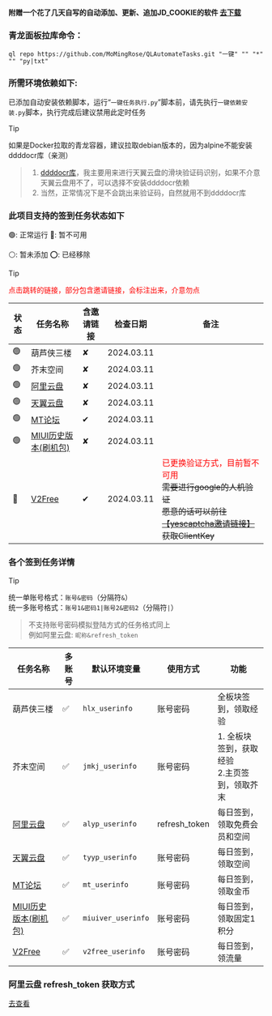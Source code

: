 #### 附赠一个花了几天自写的自动添加、更新、追加JD_COOKIE的软件 [去下载](https://github.com/MoMingRose/QLAutomateTasks/releases)

### 青龙面板拉库命令：

```shell
ql repo https://github.com/MoMingRose/QLAutomateTasks.git "一键" "" "*" "" "py|txt"
```

### 所需环境依赖如下:

已添加自动安装依赖脚本，运行“`一键任务执行.py`”脚本前，请先执行`一键依赖安装.py`脚本，执行完成后建议禁用此定时任务
> [!TIP]
> 如果是Docker拉取的青龙容器，建议拉取debian版本的，因为alpine不能安装ddddocr库（亲测）
> > 1. [ddddocr库](https://github.com/sml2h3/ddddocr)，我主要用来进行天翼云盘的滑块验证码识别，如果不介意天翼云盘用不了，可以选择不安装ddddocr依赖
> > 2. 当然，正常情况下是不会跳出来验证码，自然就用不到ddddocr库

### 此项目支持的签到任务状态如下

🟢: 正常运行 🔴: 暂不可用

⚪: 暂未添加 ⭕: 已经移除

> [!TIP]
> <font style="color:red">点击跳转的链接，部分包含邀请链接，会标注出来，介意勿点</font>

| 状态 | 任务名称                                                    | 含邀请链接 | 检查日期       | 备注                                                                                                                                                 |
|----|---------------------------------------------------------|-------|------------|----------------------------------------------------------------------------------------------------------------------------------------------------|
| 🟢 | 葫芦侠三楼                                                   | ✘     | 2024.03.11 |                                                                                                                                                    |
| 🟢 | 芥末空间                                                    | ✘     | 2024.03.11 |                                                                                                                                                    |
| 🟢 | [阿里云盘](https://www.alipan.com/)                         | ✘     | 2024.03.11 |                                                                                                                                                    |
| 🟢 | [天翼云盘](https://cloud.189.cn/)                           | ✘     | 2024.03.11 |                                                                                                                                                    |
| 🟢 | [MT论坛](https://bbs.binmt.cc/?fromuid=123380)            | ✔     | 2024.03.11 |                                                                                                                                                    |
| 🟢 | [MIUI历史版本(刷机包)](https://miuiver.com/)                   | ✘     | 2024.03.11 |                                                                                                                                                    |
| 🔴 | [V2Free](https://w1.v2free.top/auth/register?code=8EZr) | ✔     | 2024.03.11 | <font style="color:red">已更换验证方式，目前暂不可用</font><br/><s>需要进行google的人机验证<br>愿意的话可以前往[【yescaptcha邀请链接】](https://yescaptcha.com/i/jFtvBe)获取ClientKey</s> |

### 各个签到任务详情

> [!TIP]
> 统一单账号格式：`账号&密码`（分隔符`&`）\
> 统一多账号格式：`账号1&密码1|账号2&密码2`（分隔符`|`）
> > 不支持账号密码模拟登陆方式的任务格式同上\
> > 例如阿里云盘: `昵称&refresh_token`

| 任务名称                                                    | 多账号 | 默认环境变量             | 使用方式          | 功能                           |
|---------------------------------------------------------|-----|--------------------|---------------|------------------------------|
| 葫芦侠三楼                                                   | ✅   | `hlx_userinfo`     | 账号密码          | 全板块签到，领取经验                   |
| 芥末空间                                                    | ✅   | `jmkj_userinfo`    | 账号密码          | 1. 全板块签到，获取经验<br>2.主页签到，领取芥末 |
| [阿里云盘](https://www.alipan.com/)                         | ✅   | `alyp_userinfo`    | refresh_token | 每日签到，领取免费会员和空间               |
| [天翼云盘](https://cloud.189.cn/)                           | ✅   | `tyyp_userinfo`    | 账号密码          | 每日签到，领取空间                    |
| [MT论坛](https://bbs.binmt.cc/?fromuid=123380)            | ✅   | `mt_userinfo`      | 账号密码          | 每日签到，领取金币                    |
| [MIUI历史版本(刷机包)](https://miuiver.com/)                   | ✅   | `miuiver_userinfo` | 账号密码          | 每日签到，领取固定1积分                 |
| [V2Free](https://w1.v2free.top/auth/register?code=8EZr) | ✅   | `v2free_userinfo`  | 账号密码          | 每日签到，领流量                     |

### 阿里云盘 refresh_token 获取方式

[去查看](docs/aliyun.md)
